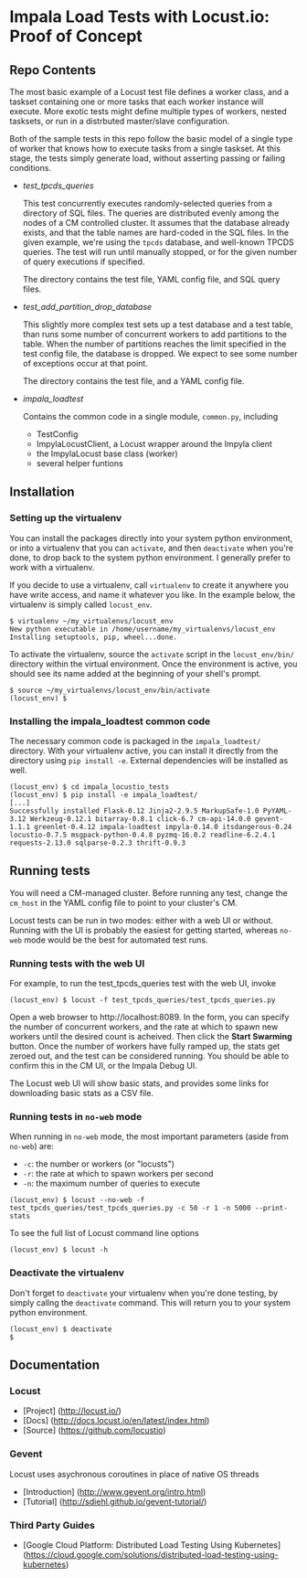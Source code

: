 # Impala Load Tests with Locust.io: Proof of Concept

## Repo Contents

The most basic example of a Locust test file defines a worker class, and a
taskset containing one or more tasks that each worker instance will execute.
More exotic tests might define multiple types of workers, nested tasksets,
or run in a distrbuted master/slave configuration.

Both of the sample tests in this repo follow the basic model of a single type
of worker that knows how to execute tasks from a single taskset. At this stage,
the tests simply generate load, without asserting passing or failing conditions.

* _test_tpcds_queries_

  This test concurrently executes randomly-selected queries from a directory of
  SQL files. The queries are distributed evenly among the nodes of a CM
  controlled cluster. It assumes that the database already exists, and that the
  table names are hard-coded in the SQL files. In the given example, we're
  using the ```tpcds``` database, and well-known TPCDS queries. The test will
  run until manually stopped, or for the given number of query executions
  if specified.

  The directory contains the test file, YAML config file, and SQL query files.

* _test_add_partition_drop_database_

  This slightly more complex test sets up a test database and a test table,
  than runs some number of concurrent workers to add partitions to the table.
  When the number of partitions reaches the limit specified in the test config
  file, the database is dropped. We expect to see some number of exceptions
  occur at that point.

  The directory contains the test file, and a YAML config file.

* _impala_loadtest_

  Contains the common code in a single module, ```common.py```, including

  * TestConfig
  * ImpylaLocustClient, a Locust wrapper around the Impyla client
  * the ImpylaLocust base class (worker)
  * several helper funtions

## Installation

### Setting up the virtualenv

You can install the packages directly into your system python environment, or
into a virtualenv that you can ```activate```, and then ```deactivate``` when
you're done, to drop back to the system python environment. I generally prefer
to work with a virtualenv.

If you decide to use a virtualenv, call ```virtualenv``` to create it anywhere
you have write access, and name it whatever you like. In the example below, the
virtualenv is simply called ```locust_env```.

```
$ virtualenv ~/my_virtualenvs/locust_env
New python executable in /home/username/my_virtualenvs/locust_env
Installing setuptools, pip, wheel...done.
```

To activate the virtualenv, source the ```activate``` script in the
```locust_env/bin/``` directory within the virtual environment. Once the
environment is active, you should see its name added at the beginning of your
shell's prompt.

```
$ source ~/my_virtualenvs/locust_env/bin/activate
(locust_env) $
```

### Installing the impala_loadtest common code

The necessary common code is packaged in the ```impala_loadtest/``` directory.
With your virtualenv active, you can install it directly from the directory
using ```pip install -e```. External dependencies will be installed as well.

```
(locust_env) $ cd impala_locustio_tests
(locust_env) $ pip install -e impala_loadtest/
[...]
Successfully installed Flask-0.12 Jinja2-2.9.5 MarkupSafe-1.0 PyYAML-3.12 Werkzeug-0.12.1 bitarray-0.8.1 click-6.7 cm-api-14.0.0 gevent-1.1.1 greenlet-0.4.12 impala-loadtest impyla-0.14.0 itsdangerous-0.24 locustio-0.7.5 msgpack-python-0.4.8 pyzmq-16.0.2 readline-6.2.4.1 requests-2.13.0 sqlparse-0.2.3 thrift-0.9.3
```

## Running tests

You will need a CM-managed cluster. Before running any test, change the
```cm_host``` in the YAML config file to point to your cluster's CM.

Locust tests can be run in two modes: either with a web UI or without. Running
with the UI is probably the easiest for getting started, whereas ```no-web```
mode would be the best for automated test runs.

### Running tests with the web UI

For example, to run the test_tpcds_queries test with the web UI, invoke

```
(locust_env) $ locust -f test_tpcds_queries/test_tpcds_queries.py
```

Open a web browser to http://localhost:8089. In the form, you can specify the
number of concurrent workers, and the rate at which to spawn new workers until
the desired count is acheived. Then click the __Start Swarming__ button. Once
the number of workers have fully ramped up, the stats get zeroed out, and the
test can be considered running. You should be able to confirm this in the CM UI,
or the Impala Debug UI.

The Locust web UI will show basic stats, and provides some links for
downloading basic stats as a CSV file.

### Running tests in ```no-web``` mode

When running in ```no-web``` mode, the most important parameters (aside from
```no-web```) are:

* ```-c```: the number or workers (or "locusts")
* ```-r```: the rate at which to spawn workers per second
* ```-n```: the maximum number of queries to execute

```
(locust_env) $ locust --no-web -f test_tpcds_queries/test_tpcds_queries.py -c 50 -r 1 -n 5000 --print-stats
```

To see the full list of Locust command line options

```
(locust_env) $ locust -h
```

### Deactivate the virtualenv

Don't forget to ```deactivate``` your virtualenv when you're done testing, by
simply callng the ```deactivate``` command. This will return you to your system
python environment.

```
(locust_env) $ deactivate
$
```

## Documentation

### Locust

* [Project] (http://locust.io/)
* [Docs] (http://docs.locust.io/en/latest/index.html)
* [Source] (https://github.com/locustio)

### Gevent

Locust uses asychronous coroutines in place of native OS threads

* [Introduction] (http://www.gevent.org/intro.html)
* [Tutorial] (http://sdiehl.github.io/gevent-tutorial/)

### Third Party Guides

* [Google Cloud Platform: Distributed Load Testing Using Kubernetes] (https://cloud.google.com/solutions/distributed-load-testing-using-kubernetes)
